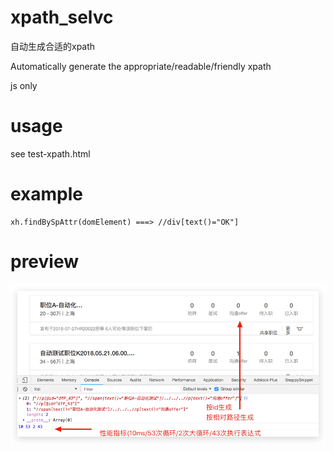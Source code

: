 # xpath_selvc
自动生成合适的xpath

Automatically generate the appropriate/readable/friendly xpath

js only

# usage 
see test-xpath.html 

# example
    xh.findBySpAttr(domElement) ===> //div[text()="OK"]
# preview 
![preview](test-xpath.png)